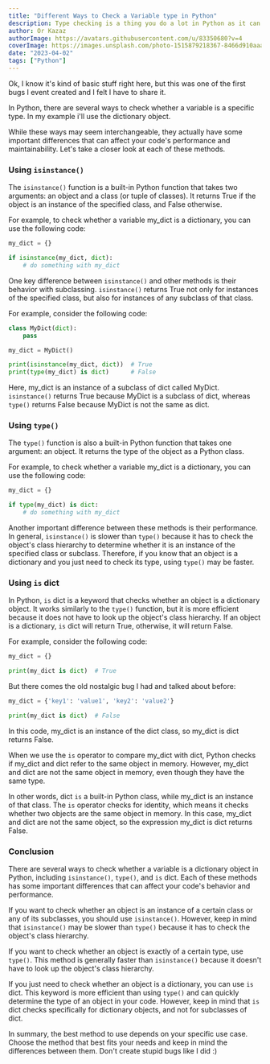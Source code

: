 ```yaml
---
title: "Different Ways to Check a Variable type in Python"
description: Type checking is a thing you do a lot in Python as it can help prevent simple yet frustrating errors that may arise from incorrect variable types. In fact, it was one of the earliest and most lame bug I encountered in my programming journey
author: Or Kazaz
authorImage: https://avatars.githubusercontent.com/u/83350680?v=4
coverImage: https://images.unsplash.com/photo-1515879218367-8466d910aaa4?ixlib=rb-4.0.3&ixid=MnwxMjA3fDB8MHxwaG90by1wYWdlfHx8fGVufDB8fHx8&auto=format&fit=crop&w=1540&q=50
date: "2023-04-02"
tags: ["Python"]
---
```


Ok, I know it's kind of basic stuff right here, but this was one of the first bugs I event created and I felt I have to share it.

In Python, there are several ways to check whether a variable is a specific type. In my example i'll use the dictionary object. 

While these ways may seem interchangeable, they actually have some important differences that can affect your code's performance and maintainability. Let's take a closer look at each of these methods.

### Using `isinstance()`

The `isinstance()` function is a built-in Python function that takes two arguments: an object and a class (or tuple of classes). It returns True if the object is an instance of the specified class, and False otherwise. 

For example, to check whether a variable my_dict is a dictionary, you can use the following code:

```python
my_dict = {}

if isinstance(my_dict, dict):
    # do something with my_dict
```

One key difference between `isinstance()` and other methods is their behavior with subclassing. `isinstance()` returns True not only for instances of the specified class, but also for instances of any subclass of that class. 

For example, consider the following code:

```python
class MyDict(dict):
    pass

my_dict = MyDict()

print(isinstance(my_dict, dict))  # True
print(type(my_dict) is dict)      # False
```

Here, my_dict is an instance of a subclass of dict called MyDict. `isinstance()` returns True because MyDict is a subclass of dict, whereas `type()` returns False because MyDict is not the same as dict.


### Using `type()`

The `type()` function is also a built-in Python function that takes one argument: an object. 
It returns the type of the object as a Python class.

For example, to check whether a variable my_dict is a dictionary, you can use the following code:

```python
my_dict = {}

if type(my_dict) is dict:
    # do something with my_dict
```

Another important difference between these methods is their performance. In general, `isinstance()` is slower than `type()` because it has to check the object's class hierarchy to determine whether it is an instance of the specified class or subclass.
Therefore, if you know that an object is a dictionary and you just need to check its type, using `type()` may be faster.


### Using `is` dict

In Python, `is` dict is a keyword that checks whether an object is a dictionary object. It works similarly to the `type()` function, but it is more efficient because it does not have to look up the object's class hierarchy. If an object is a dictionary, `is` dict will return True, otherwise, it will return False.

For example, consider the following code:

```python
my_dict = {}

print(my_dict is dict)  # True
```

But there comes the old nostalgic bug I had and talked about before:

```python
my_dict = {'key1': 'value1', 'key2': 'value2'}

print(my_dict is dict)  # False
```

In this code, my_dict is an instance of the dict class, so my_dict is dict returns False.

When we use the `is` operator to compare my_dict with dict, Python checks if my_dict and dict refer to the same object in memory. However, my_dict and dict are not the same object in memory, even though they have the same type.

In other words, dict `is` a built-in Python class, while my_dict is an instance of that class. The `is` operator checks for identity, which means it checks whether two objects are the same object in memory. In this case, my_dict and dict are not the same object, so the expression my_dict is dict returns False.

### Conclusion

There are several ways to check whether a variable is a dictionary object in Python, including `isinstance()`, `type()`, and `is` dict. Each of these methods has some important differences that can affect your code's behavior and performance.

If you want to check whether an object is an instance of a certain class or any of its subclasses, you should use `isinstance()`. However, keep in mind that `isinstance()` may be slower than `type()` because it has to check the object's class hierarchy.

If you want to check whether an object is exactly of a certain type, use `type()`. This method is generally faster than `isinstance()` because it doesn't have to look up the object's class hierarchy.

If you just need to check whether an object is a dictionary, you can use `is` dict. This keyword is more efficient than using `type()` and can quickly determine the type of an object in your code. However, keep in mind that `is` dict checks specifically for dictionary objects, and not for subclasses of dict.


In summary, the best method to use depends on your specific use case. Choose the method that best fits your needs and keep in mind the differences between them. Don't create stupid bugs like I did :)
